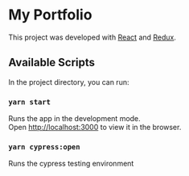 # My Portfolio

This project was developed with [React](https://github.com/facebook/react) and [Redux](https://github.com/reduxjs/react-redux).


## Available Scripts

In the project directory, you can run:

### `yarn start`

Runs the app in the development mode.\
Open [http://localhost:3000](http://localhost:3000) to view it in the browser.


### `yarn cypress:open`

Runs the cypress testing environment
